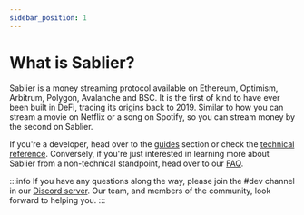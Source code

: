 ```yaml
---
sidebar_position: 1
---
```


# What is Sablier?

Sablier is a money streaming protocol available on Ethereum, Optimism, Arbitrum, Polygon, Avalanche and BSC. It is the
first of kind to have ever been built in DeFi, tracing its origins back to 2019. Similar to how you can stream a movie
on Netflix or a song on Spotify, so you can stream money by the second on Sablier.

If you're a developer, head over to the [guides](./guides/getting-started) section or check the [technical
reference](./technical-reference/streams). Conversely, if you're just interested in learning more about Sablier from a
non-technical standpoint, head over to our [FAQ](/protocol/faq/basics).

:::info
If you have any questions along the way, please join the #dev channel in our [Discord server](https://discord.gg/bSwRCwWRsT).
Our team, and members of the community, look forward to helping you.‌
:::
